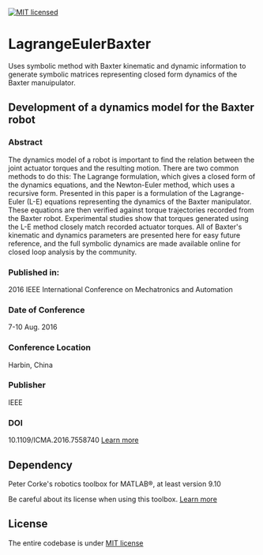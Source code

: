 [![MIT licensed](https://img.shields.io/badge/license-MIT-brightgreen.svg)](LICENSE)

# LagrangeEulerBaxter
Uses symbolic method with Baxter kinematic and dynamic information to generate symbolic matrices representing closed form dynamics of the Baxter manuipulator.

## **Development of a dynamics model for the Baxter robot** ##
  
  ### Abstract
  
  The dynamics model of a robot is important to find the relation between the joint actuator torques and the resulting motion. There are two common methods to do this: The Lagrange formulation, which gives a closed form of the dynamics equations, and the Newton-Euler method, which uses a recursive form. Presented in this paper is a formulation of the Lagrange-Euler (L-E) equations representing the dynamics of the Baxter manipulator. These equations are then verified against torque trajectories recorded from the Baxter robot. Experimental studies show that torques generated using the L-E method closely match recorded actuator torques. All of Baxter's kinematic and dynamics parameters are presented here for easy future reference, and the full symbolic dynamics are made available online for closed loop analysis by the community.
  
  ### Published in:
  
  2016 IEEE International Conference on Mechatronics and Automation
  
  ### Date of Conference
  
  7-10 Aug. 2016
  
  ### Conference Location
  
  Harbin, China
  
  ### Publisher
  
  IEEE
  
  ### DOI
  
  10.1109/ICMA.2016.7558740 [Learn more](https://ieeexplore.ieee.org/document/7558740)
  

## **Dependency**

Peter Corke's robotics toolbox for MATLAB&reg;, at least version 9.10

Be careful about its license when using this toolbox. [Learn more](http://petercorke.com/wordpress/toolboxes/robotics-toolbox)

## **License**
The entire codebase is under [MIT license](LICENSE)
